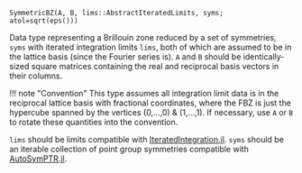 ```
SymmetricBZ(A, B, lims::AbstractIteratedLimits, syms; atol=sqrt(eps()))
```

Data type representing a Brillouin zone reduced by a set of symmetries, `syms` with iterated integration limits `lims`, both of which are assumed to be in the lattice basis (since the Fourier series is). `A` and `B` should be identically-sized square matrices containing the real and reciprocal basis vectors in their columns.

!!! note "Convention"
    This type assumes all integration limit data is in the reciprocal lattice basis with fractional coordinates, where the FBZ is just the hypercube spanned by the vertices (0,…,0) & (1,…,1). If necessary, use `A` or `B` to rotate these quantities into the convention.


`lims` should be limits compatible with [IteratedIntegration.jl](https://github.com/lxvm/IteratedIntegration.jl). `syms` should be an iterable collection of point group symmetries compatible with [AutoSymPTR.jl](https://github.com/lxvm/AutoSymPTR.jl).

